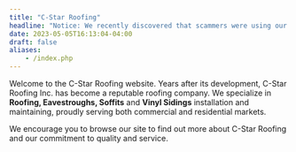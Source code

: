 ```yaml
---
title: "C-Star Roofing"
headline: "Notice: We recently discovered that scammers were using our company's name and logo.Notice: We recently discovered that scammers were using our company's name and logo. Please always text our phone number: 416-839-2782.."
date: 2023-05-05T16:13:04-04:00
draft: false
aliases:
    - /index.php
---
```

Welcome to the C-Star Roofing website. Years after its development, C-Star Roofing Inc. has become a reputable roofing company. We specialize in **Roofing, Eavestroughs, Soffits** and **Vinyl Sidings** installation and maintaining, proudly serving both commercial and residential markets.

We encourage you to browse our site to find out more about C-Star Roofing and our commitment to quality and service.

